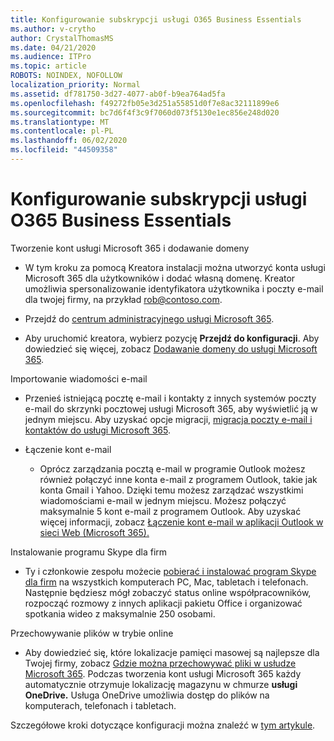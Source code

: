 ```yaml
---
title: Konfigurowanie subskrypcji usługi O365 Business Essentials
ms.author: v-crytho
author: CrystalThomasMS
ms.date: 04/21/2020
ms.audience: ITPro
ms.topic: article
ROBOTS: NOINDEX, NOFOLLOW
localization_priority: Normal
ms.assetid: df781750-3d27-4077-ab0f-b9ea764ad5fa
ms.openlocfilehash: f49272fb05e3d251a55851d0f7e8ac32111899e6
ms.sourcegitcommit: bc7d6f4f3c9f7060d073f5130e1ec856e248d020
ms.translationtype: MT
ms.contentlocale: pl-PL
ms.lasthandoff: 06/02/2020
ms.locfileid: "44509358"
---
```

# <a name="setting-up-your-o365-business-essentials-subscription"></a>Konfigurowanie subskrypcji usługi O365 Business Essentials

Tworzenie kont usługi Microsoft 365 i dodawanie domeny
  
- W tym kroku za pomocą Kreatora instalacji można utworzyć konta usługi Microsoft 365 dla użytkowników i dodać własną domenę. Kreator umożliwia spersonalizowanie identyfikatora użytkownika i poczty e-mail dla twojej firmy, na przykład [rob@contoso.com](mailto:rob@contoso.com).
    
- Przejdź do [centrum administracyjnego usługi Microsoft 365](https://login.partner.microsoftonline.cn/).
    
- Aby uruchomić kreatora, wybierz pozycję **Przejdź do konfiguracji**. Aby dowiedzieć się więcej, zobacz [Dodawanie domeny do usługi Microsoft 365](https://docs.microsoft.com/microsoft-365/admin/setup/add-domain).
    
Importowanie wiadomości e-mail
  
- Przenieś istniejącą pocztę e-mail i kontakty z innych systemów poczty e-mail do skrzynki pocztowej usługi Microsoft 365, aby wyświetlić ją w jednym miejscu. Aby uzyskać opcje migracji, [migracja poczty e-mail i kontaktów do usługi Microsoft 365](https://docs.microsoft.com/microsoft-365/admin/setup/migrate-email-and-contacts-admin).
    
- Łączenie kont e-mail
    
  - Oprócz zarządzania pocztą e-mail w programie Outlook możesz również połączyć inne konta e-mail z programem Outlook, takie jak konta Gmail i Yahoo. Dzięki temu możesz zarządzać wszystkimi wiadomościami e-mail w jednym miejscu. Możesz połączyć maksymalnie 5 kont e-mail z programem Outlook. Aby uzyskać więcej informacji, zobacz [Łączenie kont e-mail w aplikacji Outlook w sieci Web (Microsoft 365).](https://support.office.com/Article/Connect-email-accounts-in-Outlook-on-the-web-Office-365-d7012ff0-924f-4f78-8aca-c3912d886c4d) 
    
Instalowanie programu Skype dla firm
  
- Ty i członkowie zespołu możecie [pobierać i instalować program Skype dla firm](https://support.office.com/Article/download-and-install-Skype-for-Business-8a0d4da8-9d58-44f9-9759-5c8f340cb3fb) na wszystkich komputerach PC, Mac, tabletach i telefonach. Następnie będziesz mógł zobaczyć status online współpracowników, rozpocząć rozmowy z innych aplikacji pakietu Office i organizować spotkania wideo z maksymalnie 250 osobami. 
    
Przechowywanie plików w trybie online
  
- Aby dowiedzieć się, które lokalizacje pamięci masowej są najlepsze dla Twojej firmy, zobacz [Gdzie można przechowywać pliki w usłudze Microsoft 365](https://support.office.com/article/c7c20284-bc94-47f4-9728-d28e9daf0790.aspx). Podczas tworzenia kont usługi Microsoft 365 każdy automatycznie otrzymuje lokalizację magazynu w chmurze **usługi OneDrive.** Usługa OneDrive umożliwia dostęp do plików na komputerach, telefonach i tabletach. 
    
Szczegółowe kroki dotyczące konfiguracji można znaleźć w [tym artykule](https://docs.microsoft.com/microsoft-365/admin/setup/setup).
  

